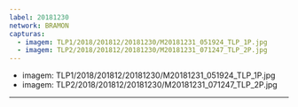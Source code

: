 ```yaml
---
label: 20181230
network: BRAMON
capturas:
  - imagem: TLP1/2018/201812/20181230/M20181231_051924_TLP_1P.jpg
  - imagem: TLP2/2018/201812/20181230/M20181231_071247_TLP_2P.jpg
---
```

  - imagem: TLP1/2018/201812/20181230/M20181231_051924_TLP_1P.jpg
  - imagem: TLP2/2018/201812/20181230/M20181231_071247_TLP_2P.jpg
---
